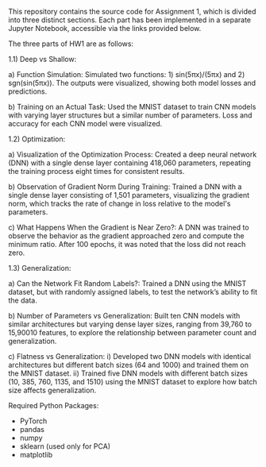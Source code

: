 This repository contains the source code for Assignment 1, which is divided into three distinct sections. Each part has been implemented in a separate Jupyter Notebook, accessible via the links provided below.

The three parts of HW1 are as follows:

1.1) Deep vs Shallow:

   a) Function Simulation: Simulated two functions: 1) sin(5πx)/(5πx) and 2) sgn(sin(5πx)). The outputs were visualized, showing both model losses and predictions.
   
   b) Training on an Actual Task: Used the MNIST dataset to train CNN models with varying layer structures but a similar number of parameters. Loss and accuracy for each CNN model were visualized.

1.2) Optimization:

  a) Visualization of the Optimization Process: Created a deep neural network (DNN) with a single dense layer containing 418,060 parameters, repeating the training process eight times for consistent results.
   
  b) Observation of Gradient Norm During Training: Trained a DNN with a single dense layer consisting of 1,501 parameters, visualizing the gradient norm, which tracks the rate of change in loss relative to the model's parameters.
   
  c) What Happens When the Gradient is Near Zero?: A DNN was trained to observe the behavior as the gradient approached zero and compute the minimum ratio. After 100 epochs, it was noted that the loss did not reach zero.

1.3) Generalization:

  a) Can the Network Fit Random Labels?: Trained a DNN using the MNIST dataset, but with randomly assigned labels, to test the network’s ability to fit the data.
   
  b) Number of Parameters vs Generalization: Built ten CNN models with similar architectures but varying dense layer sizes, ranging from 39,760 to 15,90010 features, to explore the relationship between parameter count and generalization.
   
  c) Flatness vs Generalization: 
      	i) Developed two DNN models with identical architectures but different batch sizes (64 and 1000) and trained them on the MNIST dataset.
      	ii) Trained five DNN models with different batch sizes (10, 385, 760, 1135, and 1510) using the MNIST dataset to explore how batch size affects generalization.
	  
Required Python Packages:
- PyTorch
- pandas
- numpy
- sklearn (used only for PCA)
- matplotlib
